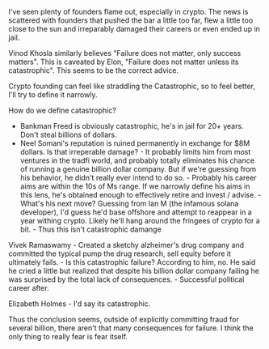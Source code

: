I've seen plenty of founders flame out, especially in crypto. The news is scattered with founders that pushed the bar a little too far, flew a little too close to the sun and irreparably damaged their careers or even ended up in jail.

Vinod Khosla similarly believes "Failure does not matter, only success matters". This is caveated by Elon, "Failure does not matter unless its catastrophic". This seems to be the correct advice. 

Crypto founding can feel like straddling the Catastrophic, so to feel better, I'll try to define it narrowly.

How do we define catastrophic?

- Bankman Freed is obviously catastrophic, he's in jail for 20+ years. Don't steal billions of dollars.
- Neel Somani's reputation is ruined permanently in exchange for $8M dollars. Is that irreperable damage?
          - It probably limits him from most ventures in the tradfi world, and probably totally eliminates his chance of running a genuine billion dollar company. But if we're guessing from his behavior, he didn't really ever intend to do so. 
          - Probably his career aims are within the 10s of Ms range. If we narrowly define his aims in this lens, he's obtained enough to effectively retire and invest / advise.
          - What's his next move? Guessing from Ian M (the infamous solana developer), I'd guess he'd base offshore and attempt to reappear in a year withing crypto. Likely he'll hang around the fringees of crypto for a bit.
          - Thus this isn't catastrophic damange

Vivek Ramaswamy
        - Created a sketchy alzheimer's drug company and committed the typical pump the drug research, sell equity before it ultimately fails.
        - Is this catastrophic failure? According to him, no. He said he cried a little but realized that despite his billion dollar company failing he was surprised by the total lack of consequences.
        - Successful political career after.

Elizabeth Holmes
      - I'd say its catastrophic.


Thus the conclusion seems, outside of explicitly committing fraud for several billion, there aren't that many consequences for failure. I think the only thing to really fear is fear itself. 

